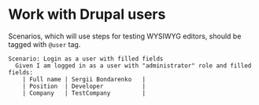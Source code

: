 # Work with Drupal users

Scenarios, which will use steps for testing WYSIWYG editors, should be tagged with `@user` tag.

```gherkin
Scenario: Login as a user with filled fields
  Given I am logged in as a user with "administrator" role and filled fields:
    | Full name | Sergii Bondarenko   |
    | Position  | Developer           |
    | Company   | TestCompany         |
```
